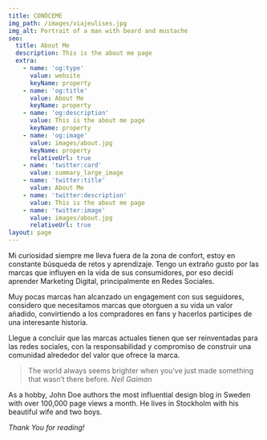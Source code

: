 ```yaml
---
title: CONÓCEME
img_path: /images/viajeulises.jpg
img_alt: Portrait of a man with beard and mustache
seo:
  title: About Me
  description: This is the about me page
  extra:
    - name: 'og:type'
      value: website
      keyName: property
    - name: 'og:title'
      value: About Me
      keyName: property
    - name: 'og:description'
      value: This is the about me page
      keyName: property
    - name: 'og:image'
      value: images/about.jpg
      keyName: property
      relativeUrl: true
    - name: 'twitter:card'
      value: summary_large_image
    - name: 'twitter:title'
      value: About Me
    - name: 'twitter:description'
      value: This is the about me page
    - name: 'twitter:image'
      value: images/about.jpg
      relativeUrl: true
layout: page
---
```

Mi curiosidad siempre me lleva fuera de la zona de confort, estoy en constante
búsqueda de retos y aprendizaje. Tengo un extraño gusto por las marcas que influyen
en la vida de sus consumidores, por eso decidí aprender Marketing Digital, principalmente en
Redes Sociales.
<P>Muy pocas marcas han alcanzado un engagement con sus seguidores, considero que
necesitamos marcas que otorguen a su vida un valor añadido, convirtiendo a los compradores
en fans y hacerlos participes de una interesante historia.</P>
Llegue a concluir que las marcas actuales tienen que ser reinventadas para las redes sociales,
con la responsabilidad y compromiso de construir una comunidad alrededor del valor que ofrece
la marca.



> The world always seems brighter when you’ve just made something that wasn’t there before. <cite>Neil Gaiman</cite>

As a hobby, John Doe authors the most influential design blog in Sweden with over 100,000 page views a month. He lives in Stockholm with his beautiful wife and two boys.

*Thank You for reading!*
